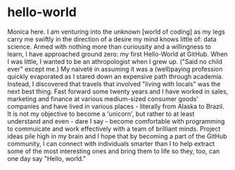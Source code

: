 # hello-world
Monica here.
I am venturing into the unknown [world of coding] as my legs carry me swiftly in the direction of a desire my mind knows little of: data science.  Armed with nothing more than curiousity and a willingness to learn, I have approached ground zero: my first Hello-World at GitHub.
When I was little, I wanted to be an athropologist when I grew up. ("Said no child ever" except me.)  My naiveté in assuming it was a (well)paying profession quickly evaporated as I stared down an expensive path through academia.  Instead, I discovered that travels that involved "living with locals" was the next best thing.  Fast forward some twenty years and I have worked in sales, marketing and finance at various medium-sized consumer goods' companies and have lived in various places - literally from Alaska to Brazil.
It is not my objective to become a 'unicorn',  but rather to at least understand and even - dare I say - become comfortable with  programming to commuicate and work effectively with a team of brilliant minds.
Project ideas pile high in my brain and I hope that by becoming a part of the GitHub community, I can connect with individuals smarter than I to help extract some of the most interesting ones and bring them to life so they, too, can one day say "Hello, world."
